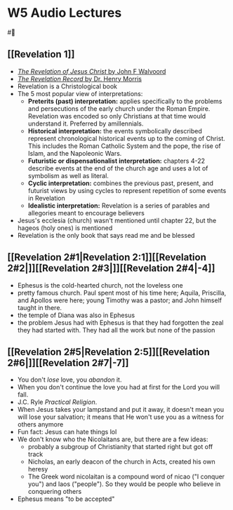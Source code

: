 # W5 Audio Lectures

#🥀

## [[Revelation 1]]
- [*The Revelation of Jesus Christ* by John F Walvoord](https://www.amazon.com/Revelation-Jesus-Christ-John-Walvoord/dp/0802473091)
- [*The Revelation Record* by Dr. Henry Morris](https://www.amazon.com/Revelation-Record-Scientific-Devotional-Commentary/dp/0842355111/ref=sr_1_1)
- Revelation is a Christological book
- The 5 most popular view of interpretations:
	- **Preterits (past) interpretation:** applies specifically to the problems and persecutions of the early church under the Roman Empire. Revelation was encoded so only Christians at that time would understand it. Preferred by amillennials.
	- **Historical interpretation:** the events symbolically described represent chronological historical events up to the coming of Christ. This includes the Roman Catholic System and the pope, the rise of Islam, and the Napoleonic Wars.
	- **Futuristic or dispensationalist interpretation:** chapters 4-22 describe events at the end of the church age and uses a lot of symbolism as well as literal.
	- **Cyclic interpretation:** combines the previous past, present, and futurist views by using cycles to represent repetition of some events in Revelation
	- **Idealistic interpretation:** Revelation is a series of parables and allegories meant to encourage believers
- Jesus's ecclesia (church) wasn't mentioned until chapter 22, but the hageos (holy ones) is mentioned
- Revelation is the only book that says read me and be blessed
## [[Revelation 2#1|Revelation 2:1]][[Revelation 2#2|]][[Revelation 2#3|]][[Revelation 2#4|-4]]
- Ephesus is the cold-hearted church, not the loveless one
- pretty famous church. Paul spent most of his time here; Aquila, Priscilla, and Apollos were here; young Timothy was a pastor; and John himself taught in there.
- the temple of Diana was also in Ephesus
- the problem Jesus had with Ephesus is that they had forgotten the zeal they had started with. They had all the work but none of the passion
## [[Revelation 2#5|Revelation 2:5]][[Revelation 2#6|]][[Revelation 2#7|-7]]
- You don't *lose* love, you *abandon* it.
- When you don't continue the love you had at first for the Lord you will fall.
- J.C. Ryle *Practical Religion*.
- When Jesus takes your lampstand and put it away, it doesn't mean you will lose your salvation; it means that He won't use you as a witness for others anymore
- Fun fact: Jesus can hate things lol
- We don't know who the Nicolaitans are, but there are a few ideas:
	- probably a subgroup of Christianity that started right but got off track
	- Nicholas, an early deacon of the church in Acts, created his own heresy
	- The Greek word nicolaitan is a compound word of nicao ("I conquer you") and laos ("people"). So they would be people who believe in conquering others
- Ephesus means "to be accepted"

